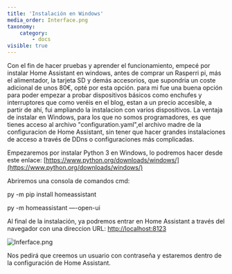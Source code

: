 ```yaml
---
title: 'Instalación en Windows'
media_order: Interface.png
taxonomy:
    category:
        - docs
visible: true
---
```


Con el fin de hacer pruebas y aprender el funcionamiento, empecé por instalar Home Assistant en windows, antes de comprar un Rasperri pi, más el alimentador, la tarjeta SD y demás accesorios, que supondria un coste adicional de unos 80€, opté por esta opción. para mi fue una buena opción para poder empezar a probar dispositivos básicos como enchufes y interruptores que como veréis en el blog, estan a un precio accesible, a partir de ahí, fui ampliando la instalacion con varios dispositivos.
La ventaja de instalar en Windows, para los que no somos programadores, es que tienes acceso al archivo "configuration.yaml",el archivo madre de la configuracion de Home Assistant, sin tener que hacer grandes instalaciones de acceso a través de DDns o configuraciones más complicadas.

Empezaremos por instalar Python 3 en Windows, lo podremos hacer desde este enlace: [https://www.python.org/downloads/windows/](https://www.python.org/downloads/windows/)

Abriremos una consola de comandos cmd:

py -m pip install homeassistant

py -m homeassistant —-open-ui


Al final de la instalación, ya podremos entrar en Home Assistant a través del navegador con una direccion URL:  [http://localhost:8123](http://localhost:8123)

![Inferface.png](Interface.png)

Nos pedirá que creemos un usuario con contraseña y estaremos dentro de la configuración de Home Assistant.




 


